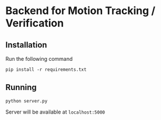 # Backend for Motion Tracking / Verification

## Installation
Run the following command
```
pip install -r requirements.txt
```

## Running
```
python server.py
```
Server will be available at `localhost:5000`

